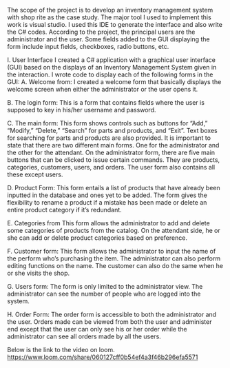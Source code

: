 The scope of the project is to develop an inventory management system with shop rite as the case study.
The major tool I used to implement this work is visual studio. I used this IDE to generate the interface and also write the C# codes. According to the project, the principal users are the administrator and the user. Some fields added to the GUI displaying the form include input fields, checkboxes, radio buttons, etc. 

I. User Interface
I created a C# application with a graphical user interface (GUI) based on the displays of an Inventory Management System given in the interaction. I wrote code to display each of the following forms in the GUI:
A. Welcome from: I created a welcome form that basically displays the welcome screen when either the administrator or the user opens it.

B. The login form: This is a form that contains fields where the user is supposed to key in his/her username and password.

C. The main form: This form shows controls such as buttons for “Add,” “Modify,” “Delete,” “Search” for parts and products, and “Exit”. Text boxes for searching for parts and products are also provided. It is important to state that there are two different main forms. One for the administrator and the other for the attendant. On the administrator form, there are five main buttons that can be clicked to issue certain commands. They are products, categories, customers, users, and orders. The user form also contains all these except users.

D. Product Form: This form entails a list of products that have already been inputted in the database and ones yet to be added. The form gives the flexibility to rename a product if a mistake has been made or delete an entire product category if it’s redundant.  

E. Categories from This form allows the administrator to add and delete some categories of products from the catalog. On the attendant side, he or she can add or delete product categories based on preference.

F. Customer form: This form allows the administrator to input the name of the perform who’s purchasing the item. The administrator can also perform editing functions on the name. The customer can also do the same when he or she visits the shop. 

G. Users form: The form is only limited to the administrator view. The administrator can see the number of people who are logged into the system.

H. Order Form: The order form is accessible to both the administrator and the user. Orders made can be viewed from both the user and administer end except that the user can only see his or her order while the administrator can see all orders made by all the users.

Below is the link to the video on loom.
https://www.loom.com/share/060127cff0b54ef4a3f46b296efa5571
